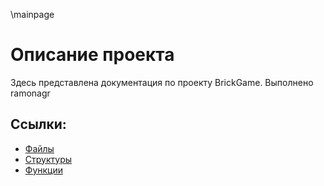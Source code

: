\mainpage
# Описание проекта
Здесь представлена документация по проекту BrickGame. Выполнено ramonagr

## Ссылки:
- [Файлы](files.html)
- [Структуры](annotated.html)
- [Функции](globals_func.html)
